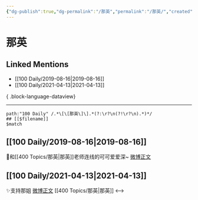 ```yaml
---
{"dg-publish":true,"dg-permalink":"/那英","permalink":"/那英/","created":"2023-03-27T20:50:54.000+08:00","updated":"2023-04-10T17:24:43.000+08:00"}
---
```


# 那英

## Linked Mentions
- [[100 Daily/2019-08-16\|2019-08-16]]
- [[100 Daily/2021-04-13\|2021-04-13]]

{ .block-language-dataview}

---

```expander
path:"100 Daily" /.*\[\[那英\]\].*(?:\r?\n(?!\r?\n).*)*/
## [[$filename]]
$match
```
## [[100 Daily/2019-08-16\|2019-08-16]]
🔆和[[400 Topics/那英\|那英]]老师连线的可可爱爱深~
[微博正文](https://m.weibo.cn/6466290670/4405973517540241)
## [[100 Daily/2021-04-13\|2021-04-13]]
✨支持那姐 [微博正文](https://weibo.com/6466290670/KaI0Kgvjf) [[400 Topics/那英\|那英]]
<-->